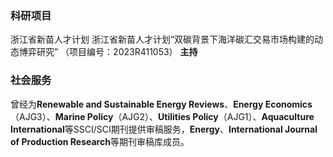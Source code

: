 ### **科研项目**

浙江省新苗人才计划 浙江省新苗人才计划“双碳背景下海洋碳汇交易市场构建的动态博弈研究” （项目编号：2023R411053） **主持**
### **社会服务**  

曾经为**Renewable and Sustainable Energy Reviews**、**Energy Economics**（AJG3）、**Marine Policy**（AJG2）、**Utilities Policy**（AJG1）、**Aquaculture International**等SSCI/SCI期刊提供审稿服务，**Energy**、**International Journal of Production Research**等期刊审稿库成员。
